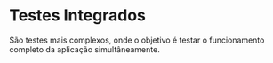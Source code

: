 # Testes Integrados

São testes mais complexos, onde o objetivo é testar o funcionamento completo da aplicação simultâneamente.